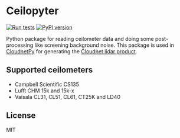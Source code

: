 # Ceilopyter

[![Run tests](https://github.com/actris-cloudnet/ceilopyter/actions/workflows/test.yml/badge.svg)](https://github.com/actris-cloudnet/ceilopyter/actions/workflows/test.yml)
[![PyPI version](https://badge.fury.io/py/ceilopyter.svg)](https://badge.fury.io/py/ceilopyter)

Python package for reading ceilometer data and doing some post-processing like
screening background noise. This package is used in
[CloudnetPy](https://github.com/actris-cloudnet/cloudnetpy) for generating the
[Cloudnet lidar product](https://cloudnet.fmi.fi/product/lidar).

## Supported ceilometers

- Campbell Scientific CS135
- Lufft CHM 15k and 15k-x
- Vaisala CL31, CL51, CL61, CT25K and LD40

## License

MIT
